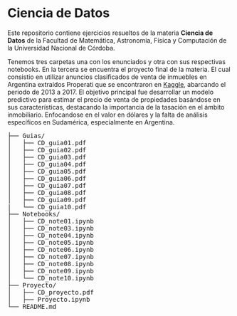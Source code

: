 # Ciencia de Datos

Este repositorio contiene ejercicios resueltos de la materia **Ciencia de Datos** de la Facultad de Matemática, 
Astronomia, Física y Computación de la Universidad Nacional de Córdoba. 

Tenemos tres carpetas una con los enunciados y otra con sus respectivas notebooks. En la tercera se encuentra el proyecto final de la materia. 
El cual consistio en utilizar anuncios clasificados de venta de inmuebles en Argentina extraídos Properati que se encontraron en [Kaggle](https://www.kaggle.com/datasets/tomasaccini/propiedadesproperati), abarcando el periodo de 2013 a 2017. El objetivo principal fue desarrollar un modelo predictivo para estimar el precio de venta de propiedades basándose en sus características, destacando la importancia de la tasación en el ámbito inmobiliario. Enfocandose en el valor en dólares y la falta de análisis específicos en Sudamérica, especialmente en Argentina. 
<pre>
├── Guias/              
│   ├── CD_guia01.pdf 
│   ├── CD_guia02.pdf 
│   ├── CD_guia03.pdf 
│   ├── CD_guia04.pdf 
│   ├── CD_guia05.pdf 
│   ├── CD_guia06.pdf 
│   ├── CD_guia07.pdf 
│   ├── CD_guia08.pdf 
│   ├── CD_guia09.pdf 
|   └── CD_guia10.pdf 
├── Notebooks/                 
│   ├── CD_note01.ipynb 
│   ├── CD_note03.ipynb 
│   ├── CD_note04.ipynb 
│   ├── CD_note05.ipynb 
│   ├── CD_note06.ipynb 
│   ├── CD_note07.ipynb 
│   ├── CD_note08.ipynb 
│   ├── CD_note09.ipynb 
│   └── CD_note10.ipynb  
├── Proyecto/
│   ├── CD_proyecto.pdf 
│   ├── Proyecto.ipynb 
└── README.md
</pre>
